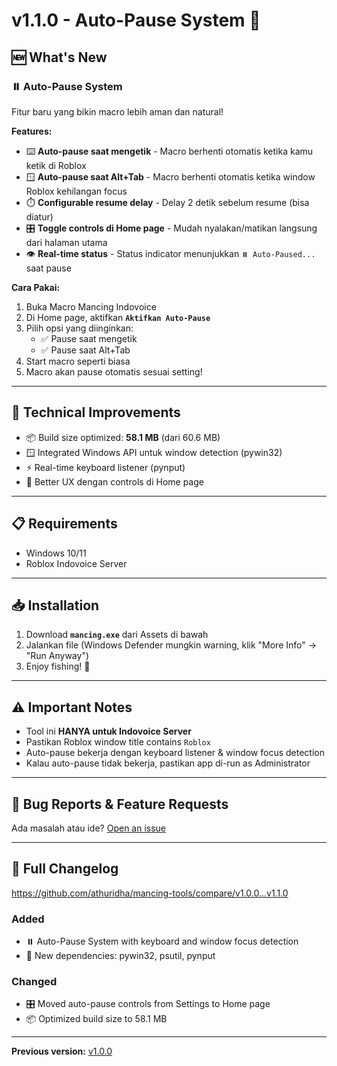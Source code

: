 # v1.1.0 - Auto-Pause System 🎉

## 🆕 What's New

### ⏸️ Auto-Pause System
Fitur baru yang bikin macro lebih aman dan natural!

**Features:**
- ⌨️ **Auto-pause saat mengetik** - Macro berhenti otomatis ketika kamu ketik di Roblox
- 🪟 **Auto-pause saat Alt+Tab** - Macro berhenti otomatis ketika window Roblox kehilangan focus
- ⏱️ **Configurable resume delay** - Delay 2 detik sebelum resume (bisa diatur)
- 🎛️ **Toggle controls di Home page** - Mudah nyalakan/matikan langsung dari halaman utama
- 👁️ **Real-time status** - Status indicator menunjukkan `⏸️ Auto-Paused...` saat pause

**Cara Pakai:**
1. Buka Macro Mancing Indovoice
2. Di Home page, aktifkan **`Aktifkan Auto-Pause`**
3. Pilih opsi yang diinginkan:
   - ✅ Pause saat mengetik
   - ✅ Pause saat Alt+Tab
4. Start macro seperti biasa
5. Macro akan pause otomatis sesuai setting!

---

## 🔧 Technical Improvements
- 📦 Build size optimized: **58.1 MB** (dari 60.6 MB)
- 🪟 Integrated Windows API untuk window detection (pywin32)
- ⚡ Real-time keyboard listener (pynput)
- 🎯 Better UX dengan controls di Home page

---

## 📋 Requirements
- Windows 10/11
- Roblox Indovoice Server

---

## 📥 Installation
1. Download **`mancing.exe`** dari Assets di bawah
2. Jalankan file (Windows Defender mungkin warning, klik "More Info" → "Run Anyway")
3. Enjoy fishing! 🎣

---

## ⚠️ Important Notes
- Tool ini **HANYA untuk Indovoice Server**
- Pastikan Roblox window title contains `Roblox`
- Auto-pause bekerja dengan keyboard listener & window focus detection
- Kalau auto-pause tidak bekerja, pastikan app di-run as Administrator

---

## 🐛 Bug Reports & Feature Requests
Ada masalah atau ide? [Open an issue](https://github.com/athuridha/mancing-tools/issues)

---

## 📝 Full Changelog
https://github.com/athuridha/mancing-tools/compare/v1.0.0...v1.1.0

### Added
- ⏸️ Auto-Pause System with keyboard and window focus detection
- 🔧 New dependencies: pywin32, psutil, pynput

### Changed
- 🎛️ Moved auto-pause controls from Settings to Home page
- 📦 Optimized build size to 58.1 MB

---

**Previous version:** [v1.0.0](https://github.com/athuridha/mancing-tools/releases/tag/v1.0.0)
